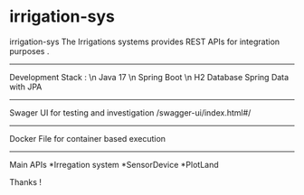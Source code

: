 # irrigation-sys
irrigation-sys
The Irrigations systems provides REST APIs for integration purposes .
*********************************************
Development Stack :
\n Java 17
\n Spring Boot
\n H2 Database
Spring Data with JPA
********************************************
Swager UI for testing and investigation 
/swagger-ui/index.html#/
*******************************************
Docker File for container based execution 

*******************************************
Main APIs 
*Irregation system
*SensorDevice 
*PlotLand 
 
	
Thanks !
